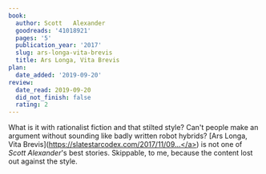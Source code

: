 ```yaml
---
book:
  author: Scott   Alexander
  goodreads: '41018921'
  pages: '5'
  publication_year: '2017'
  slug: ars-longa-vita-brevis
  title: Ars Longa, Vita Brevis
plan:
  date_added: '2019-09-20'
review:
  date_read: 2019-09-20
  did_not_finish: false
  rating: 2
---
```


What is it with rationalist fiction and that stilted style? Can't people make an argument without sounding like badly written robot hybrids?
[Ars Longa, Vita Brevis](<a target="_blank" href="https://slatestarcodex.com/2017/11/09/ars-longa-vita-brevis/" rel="nofollow">https://slatestarcodex.com/2017/11/09...</a>) is not one of *Scott Alexander*'s best stories. Skippable, to me, because the content lost out against the style.
